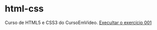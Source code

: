 # html-css
 Curso de HTML5 e CSS3 do CursoEmVídeo.
<a href="https://mariaclararodrigues.github.io/html-css/exercicios/ex001/index.html"> Execultar o exercício 001</a> 
